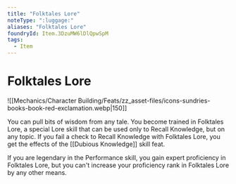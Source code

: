 ```yaml
---
title: "Folktales Lore"
noteType: ":luggage:"
aliases: "Folktales Lore"
foundryId: Item.3DzuMW6lDlQpwSpM
tags:
  - Item
---
```


# Folktales Lore
![[Mechanics/Character Building/Feats/zz_asset-files/icons-sundries-books-book-red-exclamation.webp|150]]

You can pull bits of wisdom from any tale. You become trained in Folktales Lore, a special Lore skill that can be used only to Recall Knowledge, but on any topic. If you fail a check to Recall Knowledge with Folktales Lore, you get the effects of the [[Dubious Knowledge]] skill feat.

If you are legendary in the Performance skill, you gain expert proficiency in Folktales Lore, but you can't increase your proficiency rank in Folktales Lore by any other means.
